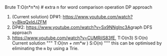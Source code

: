 Brute T:O(n\*n\*n) # extra n for word comparison operation
DP approach
1. (Current solution) DP#1: https://www.youtube.com/watch?v=BkqQxIdJZFM
2. DP#2: https://www.youtube.com/watch?v=Sx9NNgInc3A
​
graph DFS approach
1. https://www.youtube.com/watch?v=CUMRilS83fE, T:O(n3) S:O(n)
​
Current solution
"""
T:O(n*n + n*m*w )
S:O(n)
"""
this can be optimised by eliminating the `m` by using a Trie.